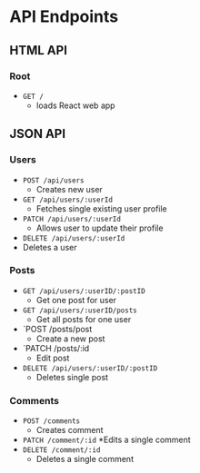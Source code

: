 # API Endpoints

## HTML API

### Root
* `GET /`
  * loads React web app

## JSON API

### Users
* `POST /api/users`
  * Creates new user
* `GET /api/users/:userId`
  * Fetches single existing user profile
* `PATCH /api/users/:userId`
  * Allows user to update their profile
* `DELETE /api/users/:userId`
 * Deletes a user  

### Posts
* `GET /api/users/:userID/:postID`
  * Get one post for user 
* `GET /api/users/:userID/posts`
  * Get all posts for one user
* `POST /posts/post
  * Create a new post
* `PATCH /posts/:id
    * Edit post 
* `DELETE /api/users/:userID/:postID`
    * Deletes single post

### Comments
* `POST /comments`
    * Creates comment
* `PATCH /comment/:id`
    *Edits a single comment
* `DELETE /comment/:id`
    * Deletes a single comment       
